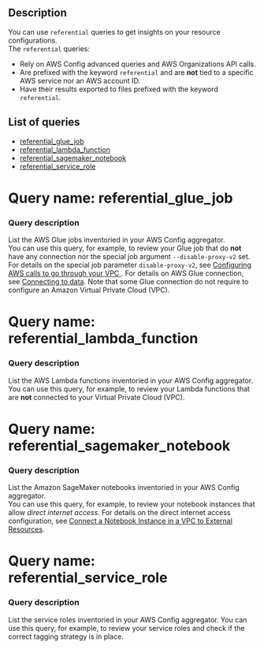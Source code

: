<!-- # Copyright Amazon.com, Inc. or its affiliates. All Rights Reserved.
# SPDX-License-Identifier: MIT-0 -->
## Description

You can use `referential` queries to get insights on your resource configurations.    
The `referential` queries:
- Rely on AWS Config advanced queries and AWS Organizations API calls.
- Are prefixed with the keyword `referential` and are **not** tied to a specific AWS service nor an AWS account ID.
- Have their results exported to files prefixed with the keyword `referential`.

## List of queries
* [referential_glue_job](#query-name-referential_glue_job)
* [referential_lambda_function](#query-name-referential_lambda_function)
* [referential_sagemaker_notebook](#query-name-referential_sagemaker_notebook)
* [referential_service_role](#query-name-referential_service_role)

# Query name: referential_glue_job

### Query description

List the AWS Glue jobs inventoried in your AWS Config aggregator.   
You can use this query, for example, to review your Glue job that do **not** have any connection nor the special job argument `--disable-proxy-v2` set.
For details on the special job parameter `disable-proxy-v2`, see [Configuring AWS calls to go through your VPC
](https://docs.aws.amazon.com/glue/latest/dg/connection-VPC-disable-proxy.html). For details on AWS Glue connection, see [Connecting to data](https://docs.aws.amazon.com/glue/latest/dg/glue-connections.html). Note that some Glue connection do not require to configure an Amazon Virtual Private Cloud (VPC).

# Query name: referential_lambda_function

### Query description

List the AWS Lambda functions inventoried in your AWS Config aggregator.   
You can use this query, for example, to review your Lambda functions that are **not** connected to your Virtual Private Cloud (VPC).

# Query name: referential_sagemaker_notebook

### Query description

List the Amazon SageMaker notebooks inventoried in your AWS Config aggregator.   
You can use this query, for example, to review your notebook instances that allow *direct internet access*.
For details on the direct internet access configuration, see [Connect a Notebook Instance in a VPC to External Resources](https://docs.aws.amazon.com/sagemaker/latest/dg/appendix-notebook-and-internet-access.html).

# Query name: referential_service_role

### Query description

List the service roles inventoried in your AWS Config aggregator.
You can use this query, for example, to review your service roles and check if the correct tagging strategy is in place.
